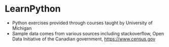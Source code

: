 # LearnPython

- Python exercises provided through courses taught by University of Michigan
- Sample data comes from various sources including stackoverflow, Open Data Initiative of the Canadian government, https://www.census.gov 
